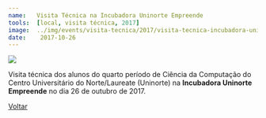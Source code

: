 ```yaml
---
name:  	Visita Técnica na Incubadora Uninorte Empreende
tools: 	[local, visita técnica, 2017]
image: 	../img/events/visita-tecnica/2017/visita-tecnica-incubadora-uninorte-empreende.png
date: 	 2017-10-26
---
```


![](../img/events/visita-tecnica/2017/visita-tecnica-incubadora-uninorte-empreende.png)

Visita técnica dos alunos do quarto período de Ciência da Computação do Centro Universitário do Norte/Laureate (Uninorte) na **Incubadora Uninorte Empreende** no dia 26 de outubro de 2017.

<p class="text-center">
	<a class="btn btn-outline-primary mt-1" href="{{ site.baseurl }}/events/">Voltar</a>
</p>
